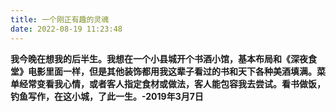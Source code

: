 ```yaml
---
title: 一个刚正有趣的灵魂
date: 2022-08-19 11:23:48
---
```


**我今晚在想我的后半生。我想在一个小县城开个书酒小馆，基本布局和《深夜食堂》电影里面一样，但是其他装饰都用我这辈子看过的书和天下各种美酒填满。菜单经常变看我心情，或者客人指定食材或做法，客人能包容我去尝试。看书做饭，钓鱼写作，在这小城，了此一生。-2019年3月7日**
